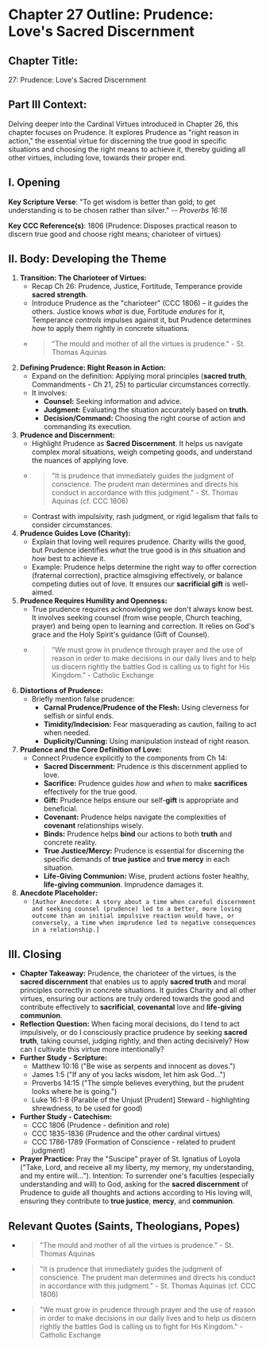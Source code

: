 # Chapter 27 Outline: Prudence: Love's Sacred Discernment

## Chapter Title:
27: Prudence: Love's Sacred Discernment

## Part III Context:
Delving deeper into the Cardinal Virtues introduced in Chapter 26, this chapter focuses on Prudence. It explores Prudence as "right reason in action," the essential virtue for discerning the true good in specific situations and choosing the right means to achieve it, thereby guiding all other virtues, including love, towards their proper end.

## I. Opening

**Key Scripture Verse**: "To get wisdom is better than gold; to get understanding is to be chosen rather than silver." -- _Proverbs 16:16_

**Key CCC Reference(s)**: 1806 (Prudence: Disposes practical reason to discern true good and choose right means; charioteer of virtues)

## II. Body: Developing the Theme

1.  **Transition: The Charioteer of Virtues:**
    *   Recap Ch 26: Prudence, Justice, Fortitude, Temperance provide **sacred strength**.
    *   Introduce Prudence as the "charioteer" (CCC 1806) – it guides the others. Justice knows *what* is due, Fortitude *endures* for it, Temperance *controls* impulses against it, but Prudence determines *how* to apply them rightly in concrete situations.
    *   > "The mould and mother of all the virtues is prudence." - St. Thomas Aquinas
2.  **Defining Prudence: Right Reason in Action:**
    *   Expand on the definition: Applying moral principles (**sacred truth**, Commandments - Ch 21, 25) to particular circumstances correctly.
    *   It involves:
        *   **Counsel:** Seeking information and advice.
        *   **Judgment:** Evaluating the situation accurately based on **truth**.
        *   **Decision/Command:** Choosing the right course of action and commanding its execution.
3.  **Prudence and Discernment:**
    *   Highlight Prudence as **Sacred Discernment**. It helps us navigate complex moral situations, weigh competing goods, and understand the nuances of applying love.
    *   > "It is prudence that immediately guides the judgment of conscience. The prudent man determines and directs his conduct in accordance with this judgment." - St. Thomas Aquinas (cf. CCC 1806)
    *   Contrast with impulsivity, rash judgment, or rigid legalism that fails to consider circumstances.
4.  **Prudence Guides Love (Charity):**
    *   Explain that loving well requires prudence. Charity wills the good, but Prudence identifies *what* the true good is in *this* situation and *how* best to achieve it.
    *   Example: Prudence helps determine the right way to offer correction (fraternal correction), practice almsgiving effectively, or balance competing duties out of love. It ensures our **sacrificial gift** is well-aimed.
5.  **Prudence Requires Humility and Openness:**
    *   True prudence requires acknowledging we don't always know best. It involves seeking counsel (from wise people, Church teaching, prayer) and being open to learning and correction. It relies on God's grace and the Holy Spirit's guidance (Gift of Counsel).
    *   > "We must grow in prudence through prayer and the use of reason in order to make decisions in our daily lives and to help us discern rightly the battles God is calling us to fight for His Kingdom." - Catholic Exchange
6.  **Distortions of Prudence:**
    *   Briefly mention false prudence:
        *   **Carnal Prudence/Prudence of the Flesh:** Using cleverness for selfish or sinful ends.
        *   **Timidity/Indecision:** Fear masquerading as caution, failing to act when needed.
        *   **Duplicity/Cunning:** Using manipulation instead of right reason.
7.  **Prudence and the Core Definition of Love:**
    *   Connect Prudence explicitly to the components from Ch 14:
        *   **Sacred Discernment:** Prudence *is* this discernment applied to love.
        *   **Sacrifice:** Prudence guides *how* and *when* to make **sacrifices** effectively for the true good.
        *   **Gift:** Prudence helps ensure our self-**gift** is appropriate and beneficial.
        *   **Covenant:** Prudence helps navigate the complexities of **covenant** relationships wisely.
        *   **Binds:** Prudence helps **bind** our actions to both **truth** and concrete reality.
        *   **True Justice/Mercy:** Prudence is essential for discerning the specific demands of **true justice** and **true mercy** in each situation.
        *   **Life-Giving Communion:** Wise, prudent actions foster healthy, **life-giving communion**. Imprudence damages it.
8.  **Anecdote Placeholder:**
    *   `[Author Anecdote: A story about a time when careful discernment and seeking counsel (prudence) led to a better, more loving outcome than an initial impulsive reaction would have, or conversely, a time when imprudence led to negative consequences in a relationship.]`

## III. Closing

*   **Chapter Takeaway:** Prudence, the charioteer of the virtues, is the **sacred discernment** that enables us to apply **sacred truth** and moral principles correctly in concrete situations. It guides Charity and all other virtues, ensuring our actions are truly ordered towards the good and contribute effectively to **sacrificial**, **covenantal** love and **life-giving communion**.
*   **Reflection Question:** When facing moral decisions, do I tend to act impulsively, or do I consciously practice prudence by seeking **sacred truth**, taking counsel, judging rightly, and then acting decisively? How can I cultivate this virtue more intentionally?
*   **Further Study - Scripture:**
    *   Matthew 10:16 ("Be wise as serpents and innocent as doves.")
    *   James 1:5 ("If any of you lacks wisdom, let him ask God...")
    *   Proverbs 14:15 ("The simple believes everything, but the prudent looks where he is going.")
    *   Luke 16:1-8 (Parable of the Unjust [Prudent] Steward - highlighting shrewdness, to be used for good)
*   **Further Study - Catechism:**
    *   CCC 1806 (Prudence - definition and role)
    *   CCC 1835-1836 (Prudence and the other cardinal virtues)
    *   CCC 1786-1789 (Formation of Conscience - related to prudent judgment)
*   **Prayer Practice:** Pray the "Suscipe" prayer of St. Ignatius of Loyola ("Take, Lord, and receive all my liberty, my memory, my understanding, and my entire will..."). Intention: To surrender one's faculties (especially understanding and will) to God, asking for the **sacred discernment** of Prudence to guide all thoughts and actions according to His loving will, ensuring they contribute to **true justice**, **mercy**, and **communion**.

## Relevant Quotes (Saints, Theologians, Popes)
*   > "The mould and mother of all the virtues is prudence." - St. Thomas Aquinas
*   > "It is prudence that immediately guides the judgment of conscience. The prudent man determines and directs his conduct in accordance with this judgment." - St. Thomas Aquinas (cf. CCC 1806)
*   > "We must grow in prudence through prayer and the use of reason in order to make decisions in our daily lives and to help us discern rightly the battles God is calling us to fight for His Kingdom." - Catholic Exchange
